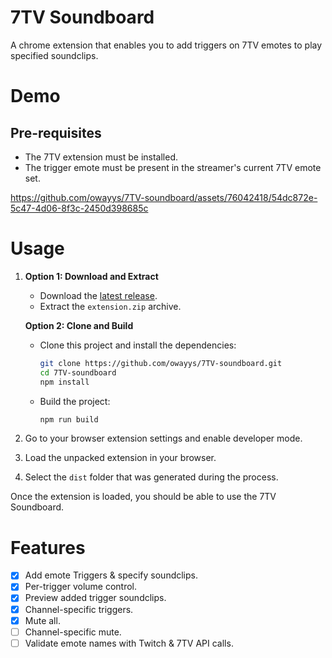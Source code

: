 # 7TV Soundboard

A chrome extension that enables you to add triggers on 7TV emotes to play specified soundclips.

# Demo

## Pre-requisites

- The 7TV extension must be installed.
- The trigger emote must be present in the streamer's current 7TV emote set.

https://github.com/owayys/7TV-soundboard/assets/76042418/54dc872e-5c47-4d06-8f3c-2450d398685c

# Usage

1. **Option 1: Download and Extract**

    - Download the [latest release](https://github.com/owayys/7TV-soundboard/releases/latest/download/extension.zip).
    - Extract the `extension.zip` archive.

    **Option 2: Clone and Build**

    - Clone this project and install the dependencies:
        ```sh
        git clone https://github.com/owayys/7TV-soundboard.git
        cd 7TV-soundboard
        npm install
        ```
    - Build the project:
        ```sh
        npm run build
        ```

2. Go to your browser extension settings and enable developer mode.
3. Load the unpacked extension in your browser.
4. Select the `dist` folder that was generated during the process.

Once the extension is loaded, you should be able to use the 7TV Soundboard.

# Features

-   [x] Add emote Triggers & specify soundclips.
-   [x] Per-trigger volume control.
-   [x] Preview added trigger soundclips.
-   [x] Channel-specific triggers.
-   [x] Mute all.
-   [ ] Channel-specific mute.
-   [ ] Validate emote names with Twitch & 7TV API calls.
